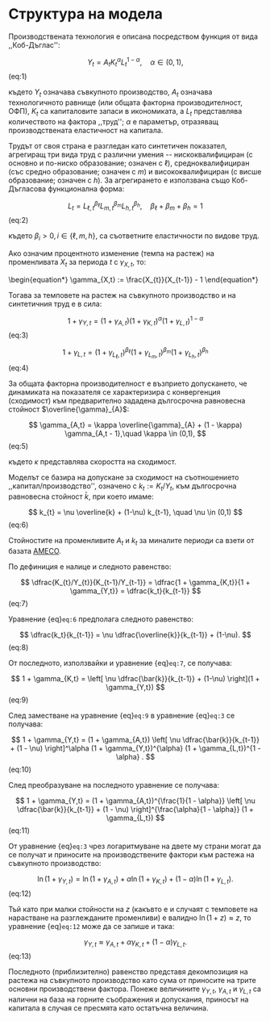 # Структура на модела

Производствената технология е описана посредством функция от вида ,,Коб-Дъглас'':

$$
Y_{t} = A_{t} K_{t}^{\alpha} L_{t}^{1-\alpha}, \quad \alpha \in (0,1),
$$(eq:1)

където $Y_{t}$ означава съвкупното производство, $A_{t}$ означава технологичното равнище (или общата факторна производителност, ОФП), $K_{t}$ са капиталовите запаси в икономиката, а $L_{t}$ представлява количеството на фактора ,,труд''; $\alpha$ е параметър, отразяващ производствената еластичност на капитала.

Трудът от своя страна е разгледан като синтетичен показател, агрегиращ три вида труд с различни умения -- нискоквалифициран (с основно и по-ниско образование; означен с $\ell$), средноквалифициран (със средно образование; означен с $m$) и висококвалифициран (с висше образование; означен с $h$). За агрегирането е използвана също Коб-Дъгласова функционална форма:

$$
L_{t} = L_{\ell,t}^{\beta_{\ell}} L_{m,t}^{\beta_{m}} L_{h,t}^{\beta_{h}},\quad \beta_{\ell} + \beta_{m} + \beta_{h} = 1
$$(eq:2)

където $\beta_{i} > 0,\, i \in \{\ell, m, h\}$, са съответните еластичности по видове труд.

Ако означим процентното изменение (темпа на растеж) на променливата $X_{t}$ за периода $t$ с $\gamma_{X,t}$, то:

\begin{equation*}
	\gamma_{X,t} := \frac{X_{t}}{X_{t-1}} - 1
\end{equation*}

Тогава за темповете на растеж на съвкупното производство и на синтетичния труд е в сила:

$$
	1 + \gamma_{Y,t} = (1 + \gamma_{A,t}) (1 + \gamma_{K,t})^\alpha (1+\gamma_{L,t})^{1-\alpha}
$$(eq:3)

$$
	1 + \gamma_{L,t} = (1 + \gamma_{L_{\ell},t})^{\beta_{\ell}}  (1 + \gamma_{L_{m},t})^{\beta_{m}} (1 + \gamma_{L_{h},t})^{\beta_{h}}
$$(eq:4)

За общата факторна производителност е възприето допускането, че динамиката на показателя се характеризира с конвергенция (сходимост) към предварително зададена дългосрочна равновесна стойност $\overline{\gamma}_{A}$:

$$
	\gamma_{A,t} = \kappa \overline{\gamma}_{A} + (1 - \kappa) \gamma_{A,t - 1},\quad \kappa \in (0,1),
$$(eq:5)

където $\kappa$ представлява скоростта на сходимост.

Моделът се базира на допускане за сходимост на съотношението ,,капитал/производство'', означено с $k_t := K_t/Y_t$, към дългосрочна равновесна стойност $\bar{k}$, при което имаме: 

$$
	k_{t} = \nu \overline{k} + (1-\nu) k_{t-1}, \quad \nu \in (0,1)
$$(eq:6)

Стойностите на променливите $A_{t}$ и $k_{t}$ за миналите периоди са взети от базата [AMECO](https://economy-finance.ec.europa.eu/economic-research-and-databases/economic-databases/ameco-database_en). 

По дефиниция е налице и следното равенство:

$$
	\dfrac{K_{t}/Y_{t}}{K_{t-1}/Y_{t-1}} = \dfrac{1 + \gamma_{K,t}}{1 + \gamma_{Y,t}} = \dfrac{k_t}{k_{t-1}}
$$(eq:7)

Уравнение {eq}`eq:6` предполага следното равенство:

$$
\dfrac{k_t}{k_{t-1}} = \nu \dfrac{\overline{k}}{k_{t-1}} + (1-\nu).
$$(eq:8)

От последното, използвайки и уравнение {eq}`eq:7`, се получава:

$$
	1 + \gamma_{K,t} = \left[ \nu \dfrac{\bar{k}}{k_{t-1}} + (1-\nu) \right](1 + \gamma_{Y,t})
$$(eq:9)

След заместване на уравнение {eq}`eq:9` в уравнение {eq}`eq:3` се получава:

$$
	1 + \gamma_{Y,t} = (1 + \gamma_{A,t}) \left[ \nu \dfrac{\bar{k}}{k_{t-1}} + (1 - \nu) \right]^\alpha (1 + \gamma_{Y,t})^{\alpha} (1 + \gamma_{L,t})^{1 - \alpha} .
$$(eq:10)

След преобразуване на последното уравнение се получава:

$$
	1 + \gamma_{Y,t} = (1 + \gamma_{A,t})^{\frac{1}{1 - \alpha}} \left[ \nu \dfrac{\bar{k}}{k_{t-1}} + (1 - \nu) \right]^{\frac{\alpha}{1 - \alpha}} (1 + \gamma_{L,t})
$$(eq:11)

От уравнение {eq}`eq:3` чрез логаритмуване на двете му страни могат да се получат и приносите на производствените фактори към растежа на съвкупното производство:

$$
	\ln (1 + \gamma_{Y,t}) = \ln (1 + \gamma_{A,t}) + \alpha \ln (1 + \gamma_{K,t}) + (1 - \alpha) \ln (1 + \gamma_{L,t}).
$$(eq:12)

Тъй като при малки стойности на $z$ (какъвто е и случаят с темповете на нарастване на разглежданите променливи) е валидно $\ln (1+z) \approx z$, то уравнение {eq}`eq:12` може да се запише и така:

$$
	\gamma_{Y,t} \approx \gamma_{A,t} + \alpha \gamma_{K,t} + (1 - \alpha) \gamma_{L,t}.
$$(eq:13)

Последното (приблизително) равенство представя декомпозиция на растежа на съвкупното производство като сума от приносите на трите основни производствени фактора. Понеже величините $\gamma_{Y,t}$, $\gamma_{A,t}$ и $\gamma_{L,t}$ са налични на база на горните съображения и допускания, приносът на капитала в случая се пресмята като остатъчна величина.
